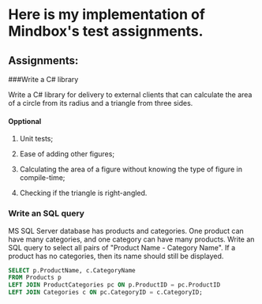 # Here is my implementation of Mindbox's test assignments.

## Assignments:

###Write a C# library

Write a C# library for delivery to external clients that can calculate the area of a circle from its radius and a triangle from three sides.

#### Opptional

1) Unit tests;

2) Ease of adding other figures;

3) Calculating the area of a figure without knowing the type of figure in compile-time;

4) Checking if the triangle is right-angled.

### Write an SQL query

MS SQL Server database has products and categories. One product can have many categories, and one category can have many products. Write an SQL query to select all pairs of "Product Name - Category Name". If a product has no categories, then its name should still be displayed.

```sql
SELECT p.ProductName, c.CategoryName
FROM Products p
LEFT JOIN ProductCategories pc ON p.ProductID = pc.ProductID
LEFT JOIN Categories c ON pc.CategoryID = c.CategoryID;
```
